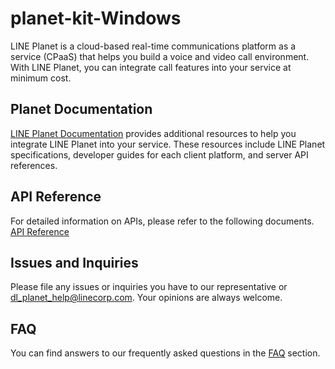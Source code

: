 # planet-kit-Windows
LINE Planet is a cloud-based real-time communications platform as a service (CPaaS) that helps you build a voice and video call environment. With LINE Planet, you can integrate call features into your service at minimum cost.

## Planet Documentation
[LINE Planet Documentation](https://docs.lineplanet.me/) provides additional resources to help you integrate LINE Planet into your service. These resources include LINE Planet specifications, developer guides for each client platform, and server API references.

## API Reference
For detailed information on APIs, please refer to the following documents. [API Reference](https://line.github.io/planet-kit-windows/)

## Issues and Inquiries

Please file any issues or inquiries you have to our representative or dl_planet_help@linecorp.com.
Your opinions are always welcome. 

## FAQ
You can find answers to our frequently asked questions in the [FAQ](https://docs.lineplanet.me/help/faq/) section.
